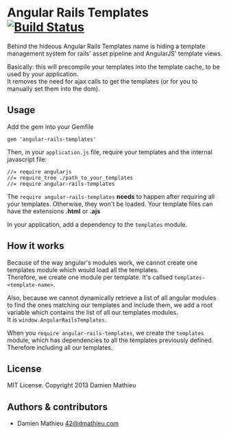 # Angular Rails Templates [![Build Status](https://secure.travis-ci.org/dmathieu/angular-rails-templates.png?branch=master)](http://travis-ci.org/dmathieu/angular-rails-templates)

Behind the hideous Angular Rails Templates name is hiding a template management system for rails' asset pipeline and AngularJS' template views.

Basically: this will precompile your templates into the template cache, to be used by your application.  
It removes the need for ajax calls to get the templates (or for you to manually set them into the dom).

## Usage

Add the gem into your Gemfile

    gem 'angular-rails-templates'

Then, in your `application.js` file, require your templates and the internal javascript file:

    //= require angularjs
    //= require_tree ./path_to_your_templates
    //= require angular-rails-templates

The `require angular-rails-templates` **needs** to happen after requiring all your templates. Otherwise, they won't be loaded.
Your template files can have the extensions **.html** or **.ajs**

In your application, add a dependency to the `templates` module.

## How it works

Because of the way angular's modules work, we cannot create one templates module which would load all the templates.  
Therefore, we create one module per template. It's callsed `templates-<template-name>`.

Also, because we cannot dynamically retrieve a list of all angular modules to find the ones matching our templates and include them, we add a root variable which contains the list of all our templates modules.  
It is `window.AngularRailsTemplates`.

When you `require angular-rails-templates`, we create the `templates` module, which has dependencies to all the templates previously defined. Therefore including all our templates.

## License

MIT License. Copyright 2013 Damien Mathieu


## Authors & contributors

* Damien Mathieu <42@dmathieu.com>
